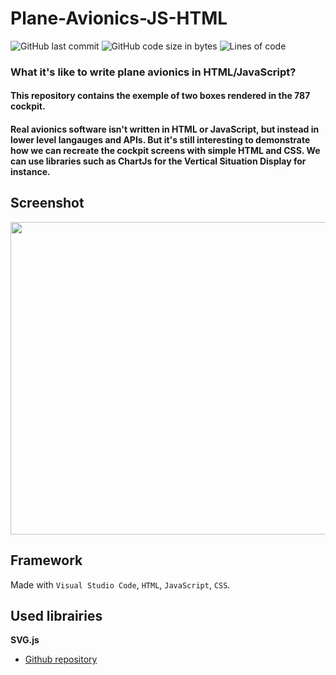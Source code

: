 # Plane-Avionics-JS-HTML

![GitHub last commit](https://img.shields.io/github/last-commit/alexandreaero/Plane-Avionics-JS-HTML-poc)
![GitHub code size in bytes](https://img.shields.io/github/languages/code-size/alexandreaero/Plane-Avionics-JS-HTML-poc)
![Lines of code](https://img.shields.io/tokei/lines/github/alexandreaero/Plane-Avionics-JS-HTML-poc)

### What it's like to write plane avionics in HTML/JavaScript?

#### This repository contains the exemple of two boxes rendered in the 787 cockpit. 
#### Real avionics software isn't written in HTML or JavaScript, but instead in lower level langauges and APIs. But it's still interesting to demonstrate how we can recreate the cockpit screens with simple HTML and CSS. We can use libraries such as ChartJs for the Vertical Situation Display for instance.

## Screenshot
<img src="https://user-images.githubusercontent.com/66020831/195433198-15001713-2630-4755-b174-e3e3cde3b048.png" width="750px" height="500px">

## Framework 
Made with ``Visual Studio Code``, ``HTML``, ``JavaScript``, ``CSS``.

## Used librairies
**SVG.js**
- [Github repository](https://github.com/svgdotjs/svg.js)
